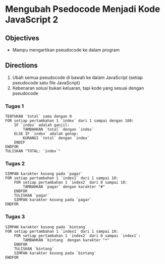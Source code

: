 # Mengubah Psedocode Menjadi Kode JavaScript 2

## Objectives

- Mampu mengartikan pseudocode ke dalam program

## Directions

1. Ubah semua pseudocode di bawah ke dalam JavaScript (setiap pseudocode satu file JavaScript)
2. Kebenaran solusi bukan keluaran, tapi kode yang sesuai dengan pseudocode

### Tugas 1

```
TENTUKAN `total` sama dengan 0
FOR setiap pertambahan 1 `index` dari 1 sampai dengan 100:
    IF `index` adalah ganjil:
        TAMBAHKAN `total` dengan `index`
    ELSE IF `index` adalah genap:
        KURANGI `total` dengan `index`
    ENDIF
ENDFOR
TULISKAN "TOTAL: `index`"
```

### Tugas 2

```
SIMPAN karakter kosong pada `pagar`
FOR setiap pertambahan 1 `index1` dari 1 sampai 10:
    FOR setiap pertambahan 1 `index2` dari 0 sampai 10:
        TAMBAHKAN `pagar` dengan karakter "#"
    ENDFOR
    TULISKAN `pagar`
    SIMPAN karakter kosong pada `pagar`
ENDFOR
```

### Tugas 3

```
SIMPAN karakter kosong pada `bintang`
FOR setiap pertambahan 1 `index1` dari 1 sampai 10:
    FOR setiap pertambahan 1 `index2` dari 0 sampai `index1`:
        TAMBAHKAN `bintang` dengan karakter "*"
    ENDFOR
    TULISKAN `bintang`
    SIMPAN karakter kosong pada `bintang`
ENDFOR
```
